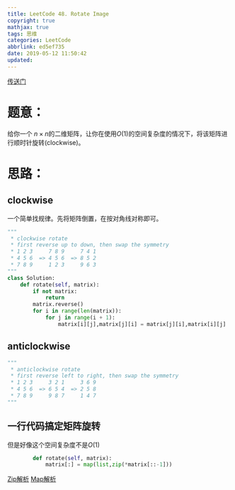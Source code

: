 ```yaml
---
title: LeetCode 48. Rotate Image
copyright: true
mathjax: true
tags: 思维
categories: LeetCode
abbrlink: ed5ef735
date: 2019-05-12 11:50:42
updated:
---
```

[传送门](https://leetcode.com/problems/rotate-image/)
# 题意：
给你一个 $n \times n$的二维矩阵，让你在使用$O(1)$的空间复杂度的情况下，将该矩阵进行顺时针旋转(clockwise)。
<!--more-->
# 思路：
## clockwise
一个简单找规律。先将矩阵倒置，在按对角线对称即可。
```python
"""
 * clockwise rotate
 * first reverse up to down, then swap the symmetry 
 * 1 2 3     7 8 9     7 4 1
 * 4 5 6  => 4 5 6  => 8 5 2
 * 7 8 9     1 2 3     9 6 3
"""
class Solution:
    def rotate(self, matrix):
        if not matrix:
            return 
        matrix.reverse()
        for i in range(len(matrix)):
            for j in range(i + 1):
                matrix[i][j],matrix[j][i] = matrix[j][i],matrix[i][j]
```

## anticlockwise
```python
"""
 * anticlockwise rotate
 * first reverse left to right, then swap the symmetry
 * 1 2 3     3 2 1     3 6 9
 * 4 5 6  => 6 5 4  => 2 5 8
 * 7 8 9     9 8 7     1 4 7
"""
```
## 一行代码搞定矩阵旋转
但是好像这个空间复杂度不是$O(1)$
```python
        def rotate(self, matrix):
            matrix[:] = map(list,zip(*matrix[::-1]))
```
[Zip解析](https://www.runoob.com/python/python-func-zip.html)
[Map解析](https://my.oschina.net/zyzzy/blog/115096)

